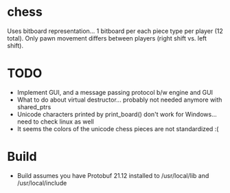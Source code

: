 # chess
Uses bitboard representation... 1 bitboard per each piece type per player (12 total). Only pawn movement differs between players (right shift vs. left shift).

# TODO
- Implement GUI, and a message passing protocol b/w engine and GUI
- What to do about virtual destructor... probably not needed anymore with shared_ptrs
- Unicode characters printed by print_board() don't work for Windows... need to check linux as well
- It seems the colors of the unicode chess pieces are not standardized :(

# Build
- Build assumes you have Protobuf 21.12 installed to /usr/local/lib and /usr/local/include
